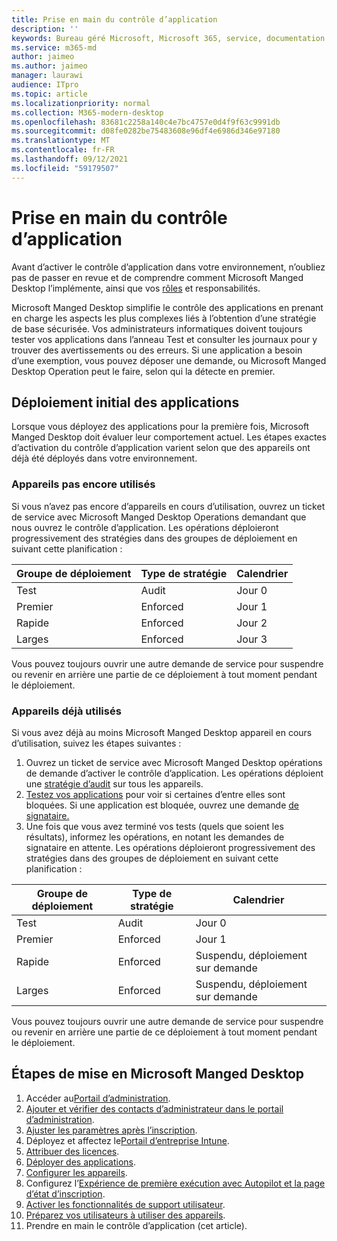```yaml
---
title: Prise en main du contrôle d’application
description: ''
keywords: Bureau géré Microsoft, Microsoft 365, service, documentation
ms.service: m365-md
author: jaimeo
ms.author: jaimeo
manager: laurawi
audience: ITpro
ms.topic: article
ms.localizationpriority: normal
ms.collection: M365-modern-desktop
ms.openlocfilehash: 83681c2258a140c4e7bc4757e0d4f9f63c9991db
ms.sourcegitcommit: d08fe0282be75483608e96df4e6986d346e97180
ms.translationtype: MT
ms.contentlocale: fr-FR
ms.lasthandoff: 09/12/2021
ms.locfileid: "59179507"
---
```

# <a name="get-started-with-app-control"></a>Prise en main du contrôle d’application

Avant d’activer le contrôle d’application dans votre environnement, n’oubliez pas de passer en revue et de comprendre comment Microsoft Manged Desktop l’implémente, ainsi que vos [rôles](../service-description/app-control.md) et responsabilités.

Microsoft Manged Desktop simplifie le contrôle des applications en prenant en charge les aspects les plus complexes liés à l’obtention d’une stratégie de base sécurisée. Vos administrateurs informatiques doivent toujours tester vos applications dans l’anneau Test et consulter les journaux pour y trouver des avertissements ou des erreurs. Si une application a besoin d’une exemption, vous pouvez déposer une demande, ou Microsoft Manged Desktop Operation peut le faire, selon qui la détecte en premier.

## <a name="initial-deployment-of-apps"></a>Déploiement initial des applications

Lorsque vous déployez des applications pour la première fois, Microsoft Manged Desktop doit évaluer leur comportement actuel. Les étapes exactes d’activation du contrôle d’application varient selon que des appareils ont déjà été déployés dans votre environnement.

### <a name="devices-not-yet-in-use"></a>Appareils pas encore utilisés

Si vous n’avez pas encore d’appareils en cours d’utilisation, ouvrez un ticket de service avec Microsoft Manged Desktop Operations demandant que nous ouvrez le contrôle d’application. Les opérations déploieront progressivement des stratégies dans des groupes de déploiement en suivant cette planification :

|Groupe de déploiement  |Type de stratégie  |Calendrier  |
|---------|---------|---------|
|Test     |  Audit       |  Jour 0       |
|Premier     | Enforced        | Jour 1        |
|Rapide     | Enforced        |  Jour 2       |
|Larges     | Enforced        |  Jour 3       |

Vous pouvez toujours ouvrir une autre demande de service pour suspendre ou revenir en arrière une partie de ce déploiement à tout moment pendant le déploiement.

### <a name="devices-already-in-use"></a>Appareils déjà utilisés

Si vous avez déjà au moins Microsoft Manged Desktop appareil en cours d’utilisation, suivez les étapes suivantes :

1. Ouvrez un ticket de service avec Microsoft Manged Desktop opérations de demande d’activer le contrôle d’application. Les opérations déploient une [stratégie d’audit](../service-description/app-control.md#audit-policy) sur tous les appareils.
2. [Testez vos applications](../working-with-managed-desktop/work-with-app-control.md#add-a-new-app) pour voir si certaines d’entre elles sont bloquées. Si une application est bloquée, ouvrez une demande [de signataire.](../working-with-managed-desktop/work-with-app-control.md#add-or-remove-a-trusted-signer) 
3. Une fois que vous avez terminé vos tests (quels que soient les résultats), informez les opérations, en notant les demandes de signataire en attente. Les opérations déploieront progressivement des stratégies dans des groupes de déploiement en suivant cette planification :

|Groupe de déploiement  |Type de stratégie  |Calendrier  |
|---------|---------|---------|
|Test     |  Audit       |  Jour 0       |
|Premier     | Enforced        | Jour 1        |
|Rapide     | Enforced        |  Suspendu, déploiement sur demande       |
|Larges     | Enforced        |  Suspendu, déploiement sur demande       |

Vous pouvez toujours ouvrir une autre demande de service pour suspendre ou revenir en arrière une partie de ce déploiement à tout moment pendant le déploiement.

## <a name="steps-to-get-started-with-microsoft-managed-desktop"></a>Étapes de mise en Microsoft Manged Desktop

1. Accéder au[Portail d’administration](access-admin-portal.md).
1. [Ajouter et vérifier des contacts d’administrateur dans le portail d’administration](add-admin-contacts.md).
1. [Ajuster les paramètres après l’inscription](conditional-access.md).
1. Déployez et affectez le[Portail d’entreprise Intune](company-portal.md).
1. [Attribuer des licences](assign-licenses.md).
1. [Déployer des applications](deploy-apps.md).
1. [Configurer les appareils](set-up-devices.md).
1. Configurez l’[Expérience de première exécution avec Autopilot et la page d’état d’inscription](esp-first-run.md).
1. [Activer les fonctionnalités de support utilisateur](enable-support.md).
1. [Préparez vos utilisateurs à utiliser des appareils](get-started-devices.md).
1. Prendre en main le contrôle d’application (cet article).

